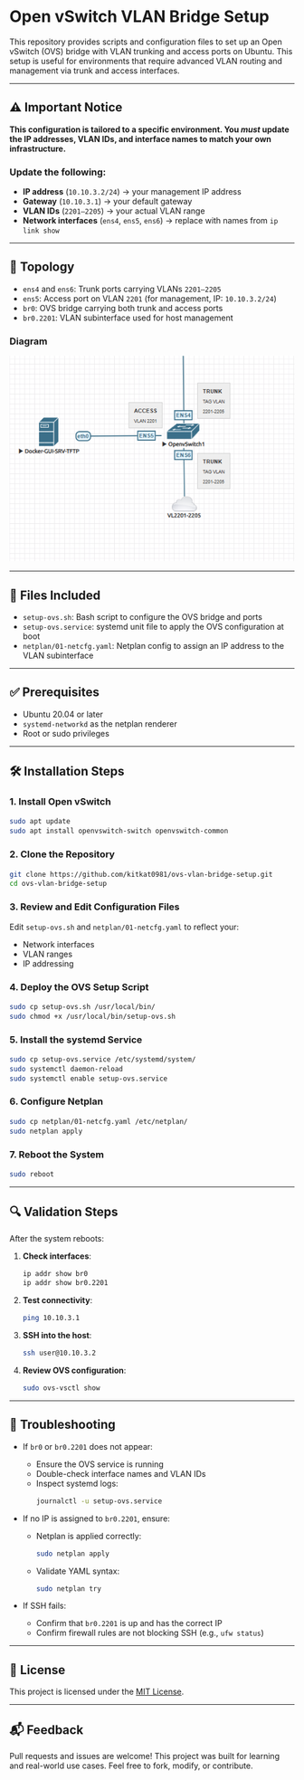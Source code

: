 # Open vSwitch VLAN Bridge Setup

This repository provides scripts and configuration files to set up an Open vSwitch (OVS) bridge with VLAN trunking and access ports on Ubuntu. This setup is useful for environments that require advanced VLAN routing and management via trunk and access interfaces.

---

## ⚠️ Important Notice

**This configuration is tailored to a specific environment. You _must_ update the IP addresses, VLAN IDs, and interface names to match your own infrastructure.**

### Update the following:
- **IP address** (`10.10.3.2/24`) → your management IP address
- **Gateway** (`10.10.3.1`) → your default gateway
- **VLAN IDs** (`2201–2205`) → your actual VLAN range
- **Network interfaces** (`ens4`, `ens5`, `ens6`) → replace with names from `ip link show`

---

## 🧱 Topology

- `ens4` and `ens6`: Trunk ports carrying VLANs `2201–2205`
- `ens5`: Access port on VLAN `2201` (for management, IP: `10.10.3.2/24`)
- `br0`: OVS bridge carrying both trunk and access ports
- `br0.2201`: VLAN subinterface used for host management

### Diagram

![diagram](images/diagram.png)

---

## 📁 Files Included

- `setup-ovs.sh`: Bash script to configure the OVS bridge and ports
- `setup-ovs.service`: systemd unit file to apply the OVS configuration at boot
- `netplan/01-netcfg.yaml`: Netplan config to assign an IP address to the VLAN subinterface

---

## ✅ Prerequisites

- Ubuntu 20.04 or later
- `systemd-networkd` as the netplan renderer
- Root or sudo privileges

---

## 🛠 Installation Steps

### 1. Install Open vSwitch

```bash
sudo apt update
sudo apt install openvswitch-switch openvswitch-common
```

### 2. Clone the Repository

```bash
git clone https://github.com/kitkat0981/ovs-vlan-bridge-setup.git
cd ovs-vlan-bridge-setup
```

### 3. Review and Edit Configuration Files

Edit `setup-ovs.sh` and `netplan/01-netcfg.yaml` to reflect your:
- Network interfaces
- VLAN ranges
- IP addressing

### 4. Deploy the OVS Setup Script

```bash
sudo cp setup-ovs.sh /usr/local/bin/
sudo chmod +x /usr/local/bin/setup-ovs.sh
```

### 5. Install the systemd Service

```bash
sudo cp setup-ovs.service /etc/systemd/system/
sudo systemctl daemon-reload
sudo systemctl enable setup-ovs.service
```

### 6. Configure Netplan

```bash
sudo cp netplan/01-netcfg.yaml /etc/netplan/
sudo netplan apply
```

### 7. Reboot the System

```bash
sudo reboot
```

---

## 🔍 Validation Steps

After the system reboots:

1. **Check interfaces**:
   ```bash
   ip addr show br0
   ip addr show br0.2201
   ```

2. **Test connectivity**:
   ```bash
   ping 10.10.3.1
   ```

3. **SSH into the host**:
   ```bash
   ssh user@10.10.3.2
   ```

4. **Review OVS configuration**:
   ```bash
   sudo ovs-vsctl show
   ```

---

## 🧪 Troubleshooting

- If `br0` or `br0.2201` does not appear:
  - Ensure the OVS service is running
  - Double-check interface names and VLAN IDs
  - Inspect systemd logs:
    ```bash
    journalctl -u setup-ovs.service
    ```

- If no IP is assigned to `br0.2201`, ensure:
  - Netplan is applied correctly:
    ```bash
    sudo netplan apply
    ```
  - Validate YAML syntax:
    ```bash
    sudo netplan try
    ```

- If SSH fails:
  - Confirm that `br0.2201` is up and has the correct IP
  - Confirm firewall rules are not blocking SSH (e.g., `ufw status`)

---

## 📜 License

This project is licensed under the [MIT License](LICENSE).

---

## 📬 Feedback

Pull requests and issues are welcome! This project was built for learning and real-world use cases. Feel free to fork, modify, or contribute.
